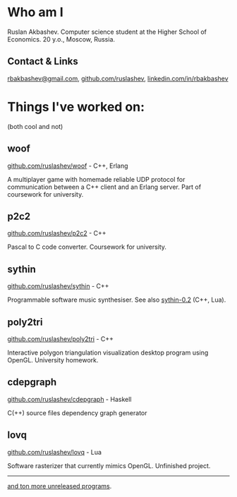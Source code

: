 # Who am I

Ruslan Akbashev. Computer science student at the Higher School of Economics. 20 y.o., Moscow, Russia.

## Contact & Links

[rbakbashev@gmail.com](mailto:rbakbashev@gmail.com), [github.com/ruslashev](https://github.com/ruslashev), [linkedin.com/in/rbakbashev](https://www.linkedin.com/in/rbakbashev/)

# Things I've worked on:

(both cool and not)

## woof
[github.com/ruslashev/woof](https://github.com/ruslashev/woof) - C++, Erlang

A multiplayer game with homemade reliable UDP protocol for communication between a C++ client and an Erlang server. Part of coursework for university.

## p2c2
[github.com/ruslashev/p2c2](https://github.com/ruslashev/p2c2) - C++

Pascal to C code converter. Coursework for university.

## sythin
[github.com/ruslashev/sythin](https://github.com/ruslashev/sythin) - C++

Programmable software music synthesiser. See also [sythin-0.2](https://github.com/ruslashev/sythin-0.2) (C++, Lua).

## poly2tri
[github.com/ruslashev/poly2tri](https://github.com/ruslashev/poly2tri) - C++

Interactive polygon triangulation visualization desktop program using OpenGL. University homework.

## cdepgraph
[github.com/ruslashev/cdepgraph](https://github.com/ruslashev/cdepgraph) - Haskell

C(++) source files dependency graph generator

## lovq
[github.com/ruslashev/lovq](https://github.com/ruslashev/lovq) - Lua

Software rasterizer that currently mimics OpenGL. Unfinished project.

---

[and ton more unreleased programs](https://gist.github.com/ruslashev/d9a9f22e2bb6c39c67f8d0628ddf79e0).

